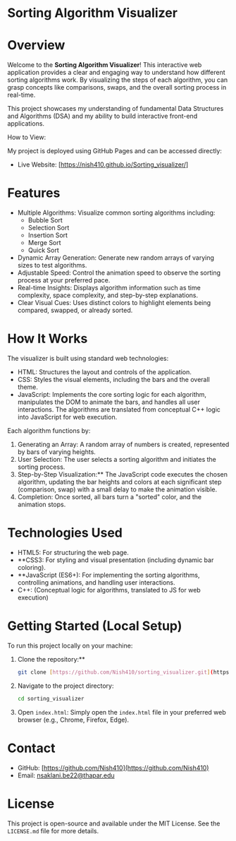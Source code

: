# Sorting Algorithm Visualizer

# Overview

Welcome to the **Sorting Algorithm Visualizer**! This interactive web application provides a clear and engaging way to understand how different sorting algorithms work. By visualizing the steps of each algorithm, you can grasp concepts like comparisons, swaps, and the overall sorting process in real-time.

This project showcases my understanding of fundamental Data Structures and Algorithms (DSA) and my ability to build interactive front-end applications.

How to View:

My project is deployed using GitHub Pages and can be accessed directly:

* Live Website: [https://nish410.github.io/Sorting_visualizer/]


# Features

* Multiple Algorithms: Visualize common sorting algorithms including:
    * Bubble Sort
    * Selection Sort
    * Insertion Sort
    * Merge Sort 
    * Quick Sort 
* Dynamic Array Generation: Generate new random arrays of varying sizes to test algorithms.
* Adjustable Speed: Control the animation speed to observe the sorting process at your preferred pace.
* Real-time Insights: Displays algorithm information such as time complexity, space complexity, and step-by-step explanations.
* Clear Visual Cues: Uses distinct colors to highlight elements being compared, swapped, or already sorted.

# How It Works

The visualizer is built using standard web technologies:

* HTML: Structures the layout and controls of the application.
* CSS: Styles the visual elements, including the bars and the overall theme.
* JavaScript: Implements the core sorting logic for each algorithm, manipulates the DOM to animate the bars, and handles all user interactions. The algorithms are translated from conceptual C++ logic into JavaScript for web execution.

Each algorithm functions by:
1.  Generating an Array: A random array of numbers is created, represented by bars of varying heights.
2.  User Selection: The user selects a sorting algorithm and initiates the sorting process.
3.  Step-by-Step Visualization:** The JavaScript code executes the chosen algorithm, updating the bar heights and colors at each significant step (comparison, swap) with a small delay to make the animation visible.
4.  Completion: Once sorted, all bars turn a "sorted" color, and the animation stops.

# Technologies Used

* HTML5: For structuring the web page.
* **CSS3: For styling and visual presentation (including dynamic bar coloring).
* **JavaScript (ES6+): For implementing the sorting algorithms, controlling animations, and handling user interactions.
* C++: (Conceptual logic for algorithms, translated to JS for web execution)

# Getting Started (Local Setup)

To run this project locally on your machine:

1.  Clone the repository:**
    ```bash
    git clone [https://github.com/Nish410/sorting_visualizer.git](https://github.com/Nish410/sorting_visualizer.git)
    ```
2.  Navigate to the project directory:
    ```bash
    cd sorting_visualizer
    ```
3.  Open `index.html`:
    Simply open the `index.html` file in your preferred web browser (e.g., Chrome, Firefox, Edge).

# Contact

* GitHub: [https://github.com/Nish410](https://github.com/Nish410)
* Email: nsaklani.be22@thapar.edu


# License

This project is open-source and available under the MIT License. See the `LICENSE.md` file for more details.
